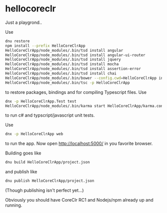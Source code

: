 # hellocoreclr
Just a playgrond..

Use 
```bash
dnu restore
npm install --prefix HelloCoreClrApp
HelloCoreClrApp/node_modules/.bin/tsd install angular
HelloCoreClrApp/node_modules/.bin/tsd install angular-ui-router
HelloCoreClrApp/node_modules/.bin/tsd install jquery
HelloCoreClrApp/node_modules/.bin/tsd install mocha
HelloCoreClrApp/node_modules/.bin/tsd install assertion-error
HelloCoreClrApp/node_modules/.bin/tsd install chai
HelloCoreClrApp/node_modules/.bin/bower --config.cwd=HelloCoreClrApp install
HelloCoreClrApp/node_modules/.bin/tsc -p HelloCoreClrApp
```
to restore packages, bindings and for compiling Typescript files. Use
```bash
dnx -p HelloCoreClrApp.Test test
HelloCoreClrApp/node_modules/.bin/karma start HelloCoreClrApp/karma.conf.js
```
to run c# and typscript/javascript unit tests.

Use
```bash
dnx -p HelloCoreClrApp web
```
to run the app. Now open <http://localhost:5000/> in you favorite browser.

Building goes like
```bash
dnu build HelloCoreClrApp/project.json
```
and publish like
```bash
dnu publish HelloCoreClrApp/project.json
```
(Though publishing isn't perfect yet...)

Obviously you should have CoreClr RC1 and Nodejs/npm already up and running.


